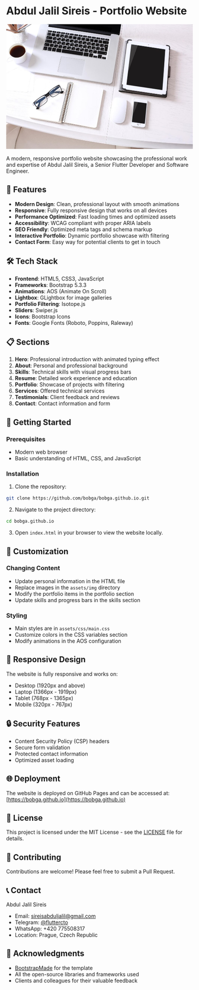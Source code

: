 # Abdul Jalil Sireis - Portfolio Website

![Portfolio Preview](assets/img/hero-bg.jpg)

A modern, responsive portfolio website showcasing the professional work and expertise of Abdul Jalil Sireis, a Senior Flutter Developer and Software Engineer.

## 🌟 Features

- **Modern Design**: Clean, professional layout with smooth animations
- **Responsive**: Fully responsive design that works on all devices
- **Performance Optimized**: Fast loading times and optimized assets
- **Accessibility**: WCAG compliant with proper ARIA labels
- **SEO Friendly**: Optimized meta tags and schema markup
- **Interactive Portfolio**: Dynamic portfolio showcase with filtering
- **Contact Form**: Easy way for potential clients to get in touch

## 🛠️ Tech Stack

- **Frontend**: HTML5, CSS3, JavaScript
- **Frameworks**: Bootstrap 5.3.3
- **Animations**: AOS (Animate On Scroll)
- **Lightbox**: GLightbox for image galleries
- **Portfolio Filtering**: Isotope.js
- **Sliders**: Swiper.js
- **Icons**: Bootstrap Icons
- **Fonts**: Google Fonts (Roboto, Poppins, Raleway)

## 📋 Sections

1. **Hero**: Professional introduction with animated typing effect
2. **About**: Personal and professional background
3. **Skills**: Technical skills with visual progress bars
4. **Resume**: Detailed work experience and education
5. **Portfolio**: Showcase of projects with filtering
6. **Services**: Offered technical services
7. **Testimonials**: Client feedback and reviews
8. **Contact**: Contact information and form

## 🚀 Getting Started

### Prerequisites

- Modern web browser
- Basic understanding of HTML, CSS, and JavaScript

### Installation

1. Clone the repository:
```bash
git clone https://github.com/bobga/bobga.github.io.git
```

2. Navigate to the project directory:
```bash
cd bobga.github.io
```

3. Open `index.html` in your browser to view the website locally.

## 🎨 Customization

### Changing Content

- Update personal information in the HTML file
- Replace images in the `assets/img` directory
- Modify the portfolio items in the portfolio section
- Update skills and progress bars in the skills section

### Styling

- Main styles are in `assets/css/main.css`
- Customize colors in the CSS variables section
- Modify animations in the AOS configuration

## 📱 Responsive Design

The website is fully responsive and works on:
- Desktop (1920px and above)
- Laptop (1366px - 1919px)
- Tablet (768px - 1365px)
- Mobile (320px - 767px)

## 🔒 Security Features

- Content Security Policy (CSP) headers
- Secure form validation
- Protected contact information
- Optimized asset loading

## 🌐 Deployment

The website is deployed on GitHub Pages and can be accessed at:
[https://bobga.github.io](https://bobga.github.io)

## 📄 License

This project is licensed under the MIT License - see the [LICENSE](LICENSE) file for details.

## 🤝 Contributing

Contributions are welcome! Please feel free to submit a Pull Request.

## 📞 Contact

Abdul Jalil Sireis
- Email: sireisabduljalil@gmail.com
- Telegram: [@fluttercto](https://t.me/fluttercto)
- WhatsApp: +420 775508317
- Location: Prague, Czech Republic

## 🙏 Acknowledgments

- [BootstrapMade](https://bootstrapmade.com/) for the template
- All the open-source libraries and frameworks used
- Clients and colleagues for their valuable feedback 